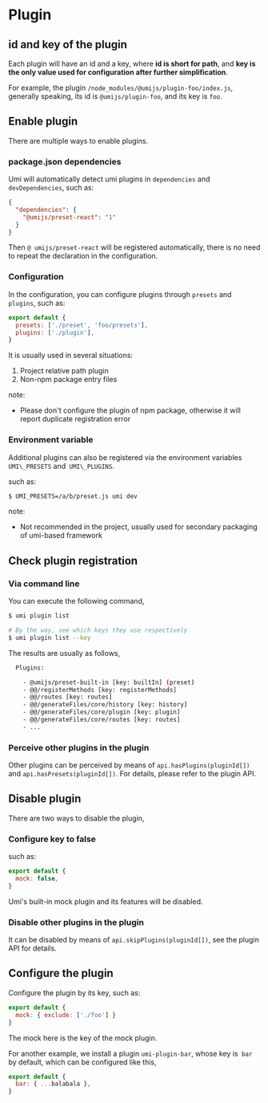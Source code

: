 # Plugin


## id and key of the plugin

Each plugin will have an id and a key, where **id is short for path**, and **key is the only value used for configuration after further simplification**.

For example, the plugin `/node_modules/@umijs/plugin-foo/index.js`, generally speaking, its id is `@umijs/plugin-foo`, and its key is `foo`.

## Enable plugin

There are multiple ways to enable plugins.

### package.json dependencies

Umi will automatically detect umi plugins in `dependencies` and` devDependencies`, such as:

```json
{
  "dependencies": {
    "@umijs/preset-react": "1"
  }
}
```

Then `@ umijs/preset-react` will be registered automatically, there is no need to repeat the declaration in the configuration.

### Configuration

In the configuration, you can configure plugins through `presets` and` plugins`, such as:

```js
export default {
  presets: ['./preset', 'foo/presets'],
  plugins: ['./plugin'],
}
```

It is usually used in several situations:

1. Project relative path plugin
2. Non-npm package entry files

note:

* Please don't configure the plugin of npm package, otherwise it will report duplicate registration error

### Environment variable

Additional plugins can also be registered via the environment variables `UMI\_PRESETS` and` UMI\_PLUGINS`.

such as:

```bash
$ UMI_PRESETS=/a/b/preset.js umi dev
```

note:

* Not recommended in the project, usually used for secondary packaging of umi-based framework

## Check plugin registration

### Via command line

You can execute the following command,

```bash
$ umi plugin list

# By the way, see which keys they use respectively
$ umi plugin list --key
```

The results are usually as follows,

```bash
  Plugins:

    - @umijs/preset-built-in [key: builtIn] (preset)
    - @@/registerMethods [key: registerMethods]
    - @@/routes [key: routes]
    - @@/generateFiles/core/history [key: history]
    - @@/generateFiles/core/plugin [key: plugin]
    - @@/generateFiles/core/routes [key: routes]
    - ...
```

### Perceive other plugins in the plugin

Other plugins can be perceived by means of `api.hasPlugins(pluginId[])` and `api.hasPresets(pluginId[])`. For details, please refer to the plugin API.

## Disable plugin

There are two ways to disable the plugin,

### Configure key to false

such as:

```js
export default {
  mock: false,
}
```

Umi's built-in mock plugin and its features will be disabled.

### Disable other plugins in the plugin

It can be disabled by means of `api.skipPlugins(pluginId[])`, see the plugin API for details.

## Configure the plugin

Configure the plugin by its key, such as:

```js
export default {
  mock: { exclude: ['./foo'] }
}
```

The mock here is the key of the mock plugin.

For another example, we install a plugin `umi-plugin-bar`, whose key is` bar` by default, which can be configured like this,

```js
export default {
  bar: { ...balabala },
}
```
